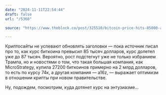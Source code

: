 ```yaml
---
date: "2024-11-11T22:54:44"
draft: false
url: "/5360"

source: "https://www.theblock.co/post/325510/bitcoin-price-hits-85000-amid-massive-rally-following-trump-victory"

---
```


Криптосайты не успевают обновлять заголовки — пока источник писал про то, как курс биткоина превысил 85 тысяч долларов, курс долетел уже до 87 тысяч. Вероятно, рост подстегнут уже не только избранием Трампа, но и новостями о том, что такая большая компания, как MicroStrategy, купила 27200 биткоинов примерно на 2 млрд долларов, то есть по курсу 74к, а другая компания — a16z, — выражает оптимизм в отношении крипты при новом правительстве.

Ну, подождем, посмотрим, куда дотянет курс на энтузиазме…

